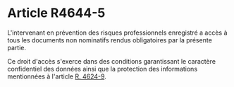 # Article R4644-5

L'intervenant en prévention des risques professionnels enregistré a accès à tous les documents non nominatifs rendus obligatoires par la présente partie. 
  
  
Ce droit d'accès s'exerce dans des conditions garantissant le caractère confidentiel des données ainsi que la protection des informations mentionnées à l'article [R. 4624-9][1].

 [1]: /affichCodeArticle.do?cidTexte=LEGITEXT000006072050&idArticle=LEGIARTI000018493138&dateTexte=&categorieLien=cid